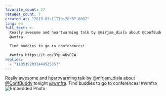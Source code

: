 ```yaml
---
favorite_count: 27
retweet_count: 7
created_at: "2019-03-11T19:20:37.000Z"
lang: en
full_text: >-
  Really awesome and heartwarming talk by @mirjam_diala about @ConfBuddy tonight
  @wmfra.

  Find buddies to go to conferences!

  #wmfra https://t.co/3Ypu46vECW
replies:
  - "1105192031444525057"
---
```


Really awesome and heartwarming talk by
[@mirjam_diala](https://twitter.com/mirjam_diala) about
[@ConfBuddy](https://twitter.com/ConfBuddy) tonight
[@wmfra](https://twitter.com/wmfra). Find buddies to go to conferences! #wmfra
![Embedded Photo](https://twitter-media-coderbyheart.s3.eu-north-1.amazonaws.com/1105186786224078850-D1Zpgl-WoAEbv6Z.jpg)
